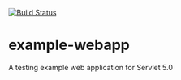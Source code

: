 [![Build Status](https://travis-ci.org/martin-kuba/example-webapp.svg?branch=master)](https://travis-ci.org/martin-kuba/example-webapp)

# example-webapp
A testing example web application for Servlet 5.0
